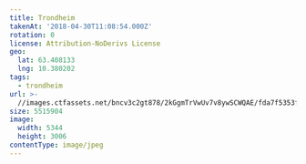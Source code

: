 ```yaml
---
title: Trondheim
takenAt: '2018-04-30T11:08:54.000Z'
rotation: 0
license: Attribution-NoDerivs License
geo:
  lat: 63.408133
  lng: 10.380202
tags:
  - trondheim
url: >-
  //images.ctfassets.net/bncv3c2gt878/2kGgmTrVwUv7v8ywSCWQAE/fda7f5353fb7a78d13aa01f2113f0b57/trondheim_28072963898_o
size: 5515904
image:
  width: 5344
  height: 3006
contentType: image/jpeg
---
```


